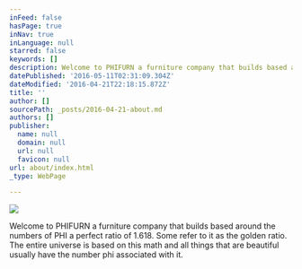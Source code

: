 ```yaml
---
inFeed: false
hasPage: true
inNav: true
inLanguage: null
starred: false
keywords: []
description: Welcome to PHIFURN a furniture company that builds based around the numbers of PHI a perfect ratio of 1.618. Some refer to it as the golden ratio. The entire universe is based on this math and all things that are beautiful usually have the number phi associated with it.
datePublished: '2016-05-11T02:31:09.304Z'
dateModified: '2016-04-21T22:18:15.872Z'
title: ''
author: []
sourcePath: _posts/2016-04-21-about.md
authors: []
publisher:
  name: null
  domain: null
  url: null
  favicon: null
url: about/index.html
_type: WebPage

---
```

![](https://the-grid-user-content.s3-us-west-2.amazonaws.com/0af4eded-27ed-4be5-8027-acc305edcd7c.jpg)

Welcome to PHIFURN a furniture company that builds based around the numbers of PHI a perfect ratio of 1.618\. Some refer to it as the golden ratio. The entire universe is based on this math and all things that are beautiful usually have the number phi associated with it.